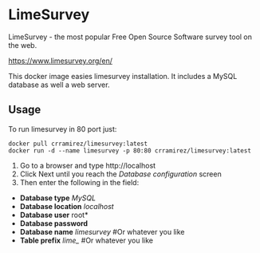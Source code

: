 LimeSurvey
==========

LimeSurvey - the most popular
Free Open Source Software survey tool on the web.

https://www.limesurvey.org/en/

This docker image easies limesurvey installation. It includes a MySQL database as well a web server.

## Usage

To run limesurvey in 80 port just:

    docker pull crramirez/limesurvey:latest
    docker run -d --name limesurvey -p 80:80 crramirez/limesurvey:latest

1. Go to a browser and type http://localhost
2. Click Next until you reach the *Database configuration* screen
3. Then enter the following in the field:
  - **Database type** *MySQL*
  - **Database location** *localhost*
  - **Database user** root*
  - **Database password**
  - **Database name** *limesurvey* #Or whatever you like
  - **Table prefix** *lime_* #Or whatever you like
